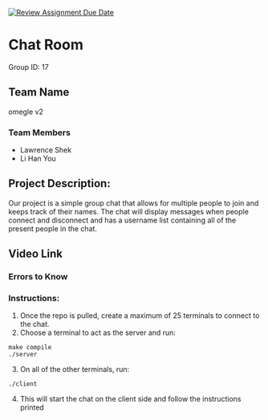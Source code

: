 [![Review Assignment Due Date](https://classroom.github.com/assets/deadline-readme-button-22041afd0340ce965d47ae6ef1cefeee28c7c493a6346c4f15d667ab976d596c.svg)](https://classroom.github.com/a/Vh67aNdh)
# Chat Room
Group ID: 17

## Team Name
omegle v2

### Team Members 
- Lawrence Shek
- Li Han You
       
## Project Description:
Our project is a simple group chat that allows for multiple people to join and keeps track of their names. The chat will display messages when people connect and disconnect and has a username list containing all of the present people in the chat.

## Video Link
  
### Errors to Know

### Instructions:
1. Once the repo is pulled, create a maximum of 25 terminals to connect to the chat. 
2. Choose a terminal to act as the server and run:
```
make compile
./server
```
3. On all of the other terminals, run:
```
./client
```
4. This will start the chat on the client side and follow the instructions printed
